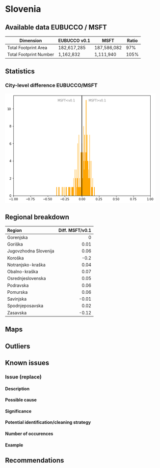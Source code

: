 
# Slovenia
## Available data EUBUCCO / MSFT

| Dimension    | EUBUCCO v0.1 | MSFT | Ratio |
| -------- | ------- | ------- | ------- |
|Total Footprint Area|182,617,285|187,586,082|97%|
|Total Footprint Number|1,162,832|1,111,940|105%|


## Statistics

### City-level difference EUBUCCO/MSFT 
 ![City-level difference EUBUCCO/MSFT](../imgs/city_diff/slovenia_city_diff.png)

## Regional breakdown

| Region                |   Diff. MSFT/v0.1 |
|:----------------------|------------------:|
| Gorenjska             |              0    |
| Goriška               |              0.01 |
| Jugovzhodna Slovenija |              0.06 |
| Koroška               |             -0.2  |
| Notranjsko-kraška     |              0.04 |
| Obalno-kraška         |              0.07 |
| Osrednjeslovenska     |              0.05 |
| Podravska             |              0.06 |
| Pomurska              |              0.06 |
| Savinjska             |             -0.01 |
| Spodnjeposavska       |              0.02 |
| Zasavska              |             -0.12 |

## Maps
## Outliers
## Known issues

### Issue (replace) 

#### Description

#### Possible cause

#### Significance 

#### Potential identification/cleaning strategy

#### Number of occurences

#### Example
## Recommendations
